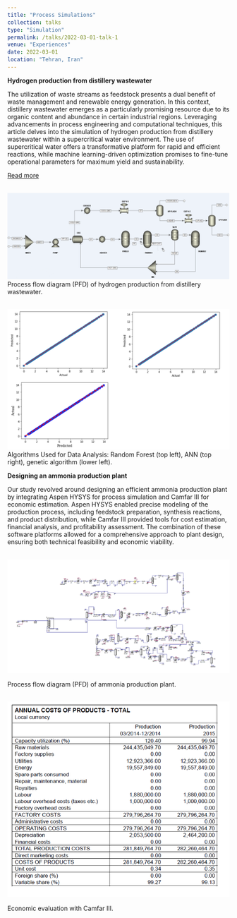 ```yaml
---
title: "Process Simulations"
collection: talks
type: "Simulation"
permalink: /talks/2022-03-01-talk-1
venue: "Experiences"
date: 2022-03-01
location: "Tehran, Iran"
---
```




**Hydrogen production from distillery wastewater**



The utilization of waste streams as feedstock presents a dual benefit of waste management and renewable energy generation. In this context, distillery wastewater emerges as a particularly promising resource due to its organic content and abundance in certain industrial regions. Leveraging advancements in process engineering and computational techniques, this article delves into the simulation of hydrogen production from distillery wastewater within a supercritical water environment. The use of supercritical water offers a transformative platform for rapid and efficient reactions, while machine learning-driven optimization promises to fine-tune operational parameters for maximum yield and sustainability. 

<a href="https://shahabdavoudi.github.io/talks/2022-03-01-talk-1" rel="permalink">Read more</a>

<br/><img src='/images/aspensim.png'>
Process flow diagram (PFD) of hydrogen production from distillery wastewater.

<br/><img src='/images/mlaspen.png'>
Algorithms Used for Data Analysis: Random Forest (top left), ANN (top right), genetic algorithm (lower left).





**Designing an ammonia production plant**



Our study revolved around designing an efficient ammonia production plant by integrating Aspen HYSYS for process simulation and Camfar III for economic estimation. Aspen HYSYS enabled precise modeling of the production process, including feedstock preparation, synthesis reactions, and product distribution, while Camfar III provided tools for cost estimation, financial analysis, and profitability assessment. The combination of these software platforms allowed for a comprehensive approach to plant design, ensuring both technical feasibility and economic viability.


<br/><img src='/images/ammonia.png'>

Process flow diagram (PFD) of ammonia production plant.

<br/><img src='/images/cost.png'>

Economic evaluation with Camfar III.
